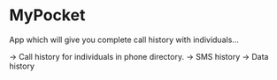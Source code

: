 # MyPocket

App which will give you complete call history with individuals...

-> Call history for individuals in phone directory.
-> SMS history
-> Data history

